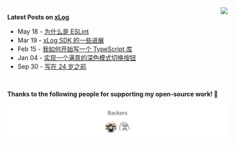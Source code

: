 <picture>
  <source
    srcset="https://github-readme-stats.vercel.app/api?username=hyoban&hide_border=true&hide_title=true&disable_animations=true&role=OWNER,COLLABORATOR,ORGANIZATION_MEMBER&theme=github_dark"
    media="(prefers-color-scheme: dark)" />
  <source
    srcset="https://github-readme-stats.vercel.app/api?username=hyoban&hide_border=true&hide_title=true&disable_animations=true&role=OWNER,COLLABORATOR,ORGANIZATION_MEMBER"
    media="(prefers-color-scheme: light), (prefers-color-scheme: no-preference)" />
  <img src="https://github-readme-stats.vercel.app/api?username=hyoban&hide_border=true&hide_title=true&disable_animations=true&role=OWNER,COLLABORATOR,ORGANIZATION_MEMBER"
    align="right" />
</picture>

**Latest Posts on [xLog](https://xlog.app)**

<!-- feed start -->
- May 18 - [为什么是 ESLint](https://xlog.app/api/redirection?characterId=51657&noteId=57)
- Mar 19 - [xLog SDK 的一些进展](https://xlog.app/api/redirection?characterId=51657&noteId=45)
- Feb 15 - [我如何开始写一个 TypeScript 库](https://xlog.app/api/redirection?characterId=51657&noteId=18)
- Jan 04 - [实现一个满意的深色模式切换按钮](https://xlog.app/api/redirection?characterId=51657&noteId=15)
- Sep 30 - [写在 24 岁之前](https://xlog.app/api/redirection?characterId=51657&noteId=7)
<!-- feed end -->

<br />

**Thanks to the following people for supporting my open-source work! 💖**

<p align="center">
  <a href="https://github.com/hyoban/sponsors">
    <img src="https://raw.githubusercontent.com/hyoban/sponsors/main/sponsorkit/sponsors.svg" />
  </a>
</p>
